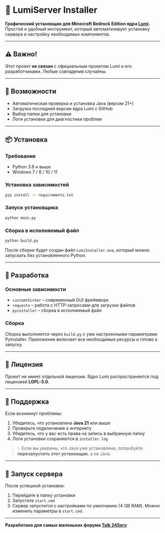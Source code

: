 # 🌟 LumiServer Installer

**Графический установщик для Minecraft Bedrock Edition ядра [Lumi](https://github.com/KoshakMineDEV/Lumi).**
Простой и удобный инструмент, который автоматизирует установку сервера и настройку необходимых компонентов.

---

## ⚠️ Важно!

Этот проект **не связан** с официальным проектом Lumi и его разработчиками. Любые совпадения случайны.

---

## 🚀 Возможности

* Автоматическая проверка и установка Java (версии 21+)
* Загрузка последней версии ядра Lumi с GitHub
* Выбор папки для установки
* Логи установки для диагностики проблем

---

## 📦 Установка

### Требования

* Python 3.8 и выше
* Windows 7 / 8 / 10 / 11

### Установка зависимостей

```bash
pip install -r requirements.txt
```

### Запуск установщика

```bash
python main.py
```

### Сборка в исполняемый файл

```bash
python build.py
```

После сборки будет создан файл `LumiInstaller.exe`, который можно запускать без установленного Python.

---

## 🔧 Разработка

### Основные зависимости

* `customtkinter` – современный GUI фреймворк
* `requests` – работа с HTTP-запросами для загрузки файлов
* `pyinstaller` – сборка в исполняемый файл

### Сборка

Сборка выполняется через `build.py` с уже настроенными параметрами PyInstaller.
Приложение включает все необходимые ресурсы и готово к запуску.

---

## 📝 Лицензия

Проект не имеет отдельной лицензии. Ядро Lumi распространяется под лицензией **LGPL-3.0**.

---

## 🤝 Поддержка

Если возникнут проблемы:

1. Убедитесь, что установлена **Java 21** или выше
2. Проверьте подключение к интернету
3. Убедитесь, что у вас есть права на запись в выбранную папку
4. Логи установки сохраняются в `installer.log`

> 💡 Если вы уверены, что Java уже установлена, попробуйте **перезапустить этот установщик**, а не Java.

---

## 🚀 Запуск сервера

После успешной установки:

1. Перейдите в папку установки
2. Запустите `start.cmd`
3. Сервер запустится с настройками по умолчанию (4 GB RAM). Можно изменить параметры в `start.cmd`.

---

**Разработано для самых маленьких форума [Talk 24Serv](https://talk.24serv.pro/)**